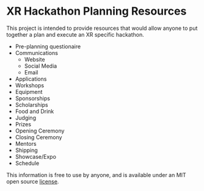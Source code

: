 # XR Hackathon Planning Resources

This project is intended to provide resources that would allow anyone to put together a plan and execute an XR specific hackathon.

- Pre-planning questionaire
- Communications
    - Website
    - Social Media
    - Email
- Applications
- Workshops
- Equipment
- Sponsorships
- Scholarships
- Food and Drink
- Judging
- Prizes
- Opening Ceremony
- Closing Ceremony
- Mentors
- Shipping
- Showcase/Expo
- Schedule

This information is free to use by anyone, and is available under an MIT open source [license](LICENSE).
